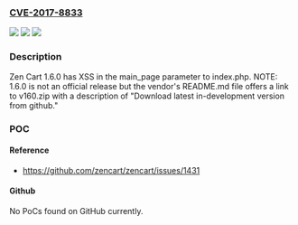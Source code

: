### [CVE-2017-8833](https://cve.mitre.org/cgi-bin/cvename.cgi?name=CVE-2017-8833)
![](https://img.shields.io/static/v1?label=Product&message=n%2Fa&color=blue)
![](https://img.shields.io/static/v1?label=Version&message=n%2Fa&color=blue)
![](https://img.shields.io/static/v1?label=Vulnerability&message=n%2Fa&color=brighgreen)

### Description

Zen Cart 1.6.0 has XSS in the main_page parameter to index.php. NOTE: 1.6.0 is not an official release but the vendor's README.md file offers a link to v160.zip with a description of "Download latest in-development version from github."

### POC

#### Reference
- https://github.com/zencart/zencart/issues/1431

#### Github
No PoCs found on GitHub currently.

